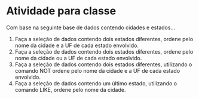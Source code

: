 # Atividade para classe
Com base na seguinte base de dados contendo cidades e estados...

1. Faça a seleção de dados contendo dois estados diferentes, ordene pelo nome da cidade e a UF de cada estado envolvido.
2. Faça a seleção de dados contendo dois estados diferentes, ordene pelo nome da cidade ou a UF de cada estado envolvido.
3. Faça a seleção de dados contendo dois estados diferentes, utilizando o comando NOT ordene pelo nome da cidade e a UF de cada estado envolvido.
4. Faça a seleção de dados contendo um último estado, utilizando o comando LIKE, ordene pelo nome da cidade.
